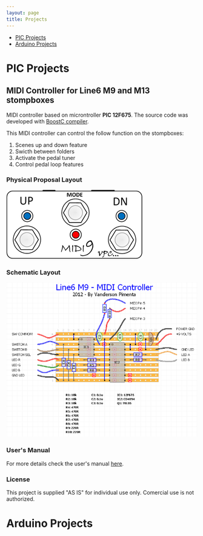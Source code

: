 ```yaml
---
layout: page
title: Projects
---
```


* [PIC Projects](#pic-projects)
* [Arduino Projects](#arduino-projects)

# PIC Projects
## MIDI Controller for Line6 M9 and M13 stompboxes

MIDI controller based on microntroller **PIC 12F675**. The source code was developed with [BoostC compiler](http://www.sourceboost.com/Products/BoostC/Overview.html).

This MIDI controller can control the follow function on the stompboxes:

1. Scenes up and down feature
2. Swicth between folders
3. Activate the pedal tuner
4. Control pedal loop features

### Physical Proposal Layout

![image](https://github.com/vandersonpc/m9midi/blob/master/img/midi9.png)

### Schematic Layout

![image](https://github.com/vandersonpc/m9midi/blob/master/schematic/m9midibrd.png)

### User's Manual

For more details check the user's manual [here](https://github.com/vandersonpc/m9midi/blob/master/manual/m9_midi_manual.pdf).

### License 

This project is supplied "AS IS" for individual use only. Comercial use is not authorized.  

# Arduino Projects
